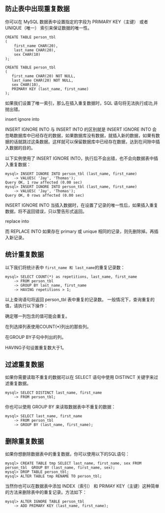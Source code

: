 
## 防止表中出现重复数据

你可以在 MySQL 数据表中设置指定的字段为 PRIMARY KEY（主键） 或者 UNIQUE（唯一） 索引来保证数据的唯一性。

	CREATE TABLE person_tbl
	(
	    first_name CHAR(20),
	    last_name CHAR(20),
	    sex CHAR(10)
	);
	
	CREATE TABLE person_tbl
	(
	   first_name CHAR(20) NOT NULL,
	   last_name CHAR(20) NOT NULL,
	   sex CHAR(10),
	   PRIMARY KEY (last_name, first_name)
	);
	
如果我们设置了唯一索引，那么在插入重复数据时，SQL 语句将无法执行成功,并抛出错。

insert ignore into

INSERT IGNORE INTO 与 INSERT INTO 的区别就是 INSERT IGNORE INTO 会忽略数据库中已经存在的数据，如果数据库没有数据，就插入新的数据，如果有数据的话就跳过这条数据。这样就可以保留数据库中已经存在数据，达到在间隙中插入数据的目的。

以下实例使用了 INSERT IGNORE INTO，执行后不会出错，也不会向数据表中插入重复数据：

	mysql> INSERT IGNORE INTO person_tbl (last_name, first_name)
		-> VALUES( 'Jay', 'Thomas');
	Query OK, 1 row affected (0.00 sec)
	mysql> INSERT IGNORE INTO person_tbl (last_name, first_name)
		-> VALUES( 'Jay', 'Thomas');
	Query OK, 0 rows affected (0.00 sec)

INSERT IGNORE INTO 当插入数据时，在设置了记录的唯一性后，如果插入重复数据，将不返回错误，只以警告形式返回。

replace into 

而 REPLACE INTO 如果存在 primary 或 unique 相同的记录，则先删除掉。再插入新记录。

## 统计重复数据

以下我们将统计表中 `first_name 和 last_name`的重复记录数：

	mysql> SELECT COUNT(*) as repetitions, last_name, first_name
		-> FROM person_tbl
		-> GROUP BY last_name, first_name
		-> HAVING repetitions > 1;

以上查询语句将返回 person_tbl 表中重复的记录数。 一般情况下，查询重复的值，请执行以下操作：

确定哪一列包含的值可能会重复。

在列选择列表使用COUNT(*)列出的那些列。

在GROUP BY子句中列出的列。

HAVING子句设置重复数大于1。

## 过滤重复数据

如果你需要读取不重复的数据可以在 SELECT 语句中使用 DISTINCT 关键字来过滤重复数据。

	mysql> SELECT DISTINCT last_name, first_name
		-> FROM person_tbl;

你也可以使用 GROUP BY 来读取数据表中不重复的数据：

	mysql> SELECT last_name, first_name
		-> FROM person_tbl
		-> GROUP BY (last_name, first_name);

## 删除重复数据

如果你想删除数据表中的重复数据，你可以使用以下的SQL语句：

	mysql> CREATE TABLE tmp SELECT last_name, first_name, sex FROM person_tbl  GROUP BY (last_name, first_name, sex);
	mysql> DROP TABLE person_tbl;
	mysql> ALTER TABLE tmp RENAME TO person_tbl;
	
当然你也可以在数据表中添加 INDEX（索引） 和 PRIMAY KEY（主键）这种简单的方法来删除表中的重复记录。方法如下：

	mysql> ALTER IGNORE TABLE person_tbl
		-> ADD PRIMARY KEY (last_name, first_name);











